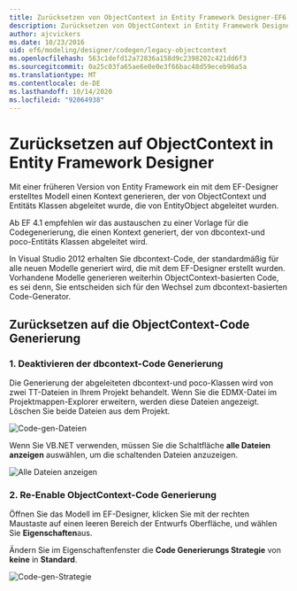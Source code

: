 ```yaml
---
title: Zurücksetzen von ObjectContext in Entity Framework Designer-EF6
description: Zurücksetzen von ObjectContext in Entity Framework Designer in Entity Framework 6
author: ajcvickers
ms.date: 10/23/2016
uid: ef6/modeling/designer/codegen/legacy-objectcontext
ms.openlocfilehash: 563c1defd12a72836a158d9c2398202c421dd6f3
ms.sourcegitcommit: 0a25c03fa65ae6e0e0e3f66bac48d59eceb96a5a
ms.translationtype: MT
ms.contentlocale: de-DE
ms.lasthandoff: 10/14/2020
ms.locfileid: "92064938"
---
```

# <a name="reverting-to-objectcontext-in-entity-framework-designer"></a>Zurücksetzen auf ObjectContext in Entity Framework Designer
Mit einer früheren Version von Entity Framework ein mit dem EF-Designer erstelltes Modell einen Kontext generieren, der von ObjectContext und Entitäts Klassen abgeleitet wurde, die von EntityObject abgeleitet wurden.

Ab EF 4.1 empfehlen wir das austauschen zu einer Vorlage für die Codegenerierung, die einen Kontext generiert, der von dbcontext-und poco-Entitäts Klassen abgeleitet wird.

In Visual Studio 2012 erhalten Sie dbcontext-Code, der standardmäßig für alle neuen Modelle generiert wird, die mit dem EF-Designer erstellt wurden. Vorhandene Modelle generieren weiterhin ObjectContext-basierten Code, es sei denn, Sie entscheiden sich für den Wechsel zum dbcontext-basierten Code-Generator.

## <a name="reverting-back-to-objectcontext-code-generation"></a>Zurücksetzen auf die ObjectContext-Code Generierung

### <a name="1-disable-dbcontext-code-generation"></a>1. Deaktivieren der dbcontext-Code Generierung

Die Generierung der abgeleiteten dbcontext-und poco-Klassen wird von zwei TT-Dateien in Ihrem Projekt behandelt. Wenn Sie die EDMX-Datei im Projektmappen-Explorer erweitern, werden diese Dateien angezeigt. Löschen Sie beide Dateien aus dem Projekt.

![Code-gen-Dateien](~/ef6/media/codegenfiles.png)

Wenn Sie VB.NET verwenden, müssen Sie die Schaltfläche **alle Dateien anzeigen** auswählen, um die schaltenden Dateien anzuzeigen.

![Alle Dateien anzeigen](~/ef6/media/showallfiles.png)

### <a name="2-re-enable-objectcontext-code-generation"></a>2. Re-Enable ObjectContext-Code Generierung

Öffnen Sie das Modell im EF-Designer, klicken Sie mit der rechten Maustaste auf einen leeren Bereich der Entwurfs Oberfläche, und wählen Sie **Eigenschaften**aus.

Ändern Sie im Eigenschaftenfenster die **Code Generierungs Strategie** von **keine** in **Standard**.

![Code-gen-Strategie](~/ef6/media/codegenstrategy.png)
